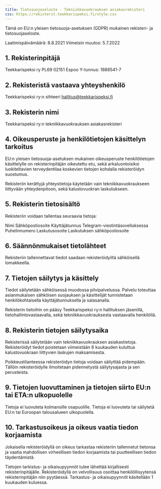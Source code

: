 ```yaml
---
title: Tietosuojaseloste - Tekniikkavuokrauksen asiakasrekisteri
css: https://rekisterit.teekkarispeksi.fi/style.css
---
```


Tämä on EU:n yleisen tietosuoja-asetuksen (GDPR) mukainen rekisteri- ja tietosuojaseloste.

Laatimispäivämäärä: 8.8.2021
Viimeisin muutos: 5.7.2022

## 1. Rekisterinpitäjä
Teekkarispeksi ry
PL69 02151 Espoo
Y-tunnus: 1888541-7

## 2. Rekisteristä vastaava yhteyshenkilö
Teekkarispeksi ry:n sihteeri hallitus@teekkarispeksi.fi

## 3. Rekisterin nimi
Teekkarispeksi ry:n tekniikkavuokrauksen asiakasrekisteri

## 4. Oikeusperuste ja henkilötietojen käsittelyn tarkoitus
EU:n yleisen tietosuoja-asetuksen mukainen oikeusperuste henkilötietojen käsittelylle on rekisterinpitäjän oikeutettu etu, sekä arkaluontoisiksi luokiteltavien terveydentilaa koskevien tietojen kohdalla rekisteröidyn suostumus.

Rekisteriin kerättyjä yhteystietoja käytetään vain tekniikkavuokraukseen liittyvään yhteydenpitoon, sekä kalustovuokran laskutukseen.

## 5. Rekisterin tietosisältö
Rekisteriin voidaan tallentaa seuraavia tietoja:

Nimi
Sähköpostiosoite
Käyttäjätunnus Telegram-viestintäsovelluksessa
Puhelinnumero
Laskutusosoite
Laskutuksen sähköpostiosoite

## 6. Säännönmukaiset tietolähteet
Rekisteriin tallennettavat tiedot saadaan rekisteröidyiltä sähköisellä lomakkeella.

## 7. Tietojen säilytys ja käsittely
Tiedot säilytetään sähköisessä muodossa pilvipalvelussa. Palvelu toteuttaa asianmukaisen sähköisen suojauksen ja käsittelijät tunnistetaan henkilökohtaisella käyttäjätunnuksella ja salasanalla.

Rekisterin tietoihin on pääsy Teekkarispeksi ry:n hallituksen jäsenillä, tietohallintovastaavalla, sekä tekniikkavuokrauksesta vastaavalla henkilöllä.

## 8. Rekisterin tietojen säilytysaika
Rekisterissä säilytetään vain tekniikkavuokrauksen asiakastietoja. Rekisteröidyt tiedot poistetaan viimeistään 6 kuukauden kuluttua kalustovuokraan liittyvien laskujen maksamisesta.

Poikkeustilanteessa rekisteröidyn tietoja voidaan säilyttää pidempään. Tällöin rekisteröidylle ilmoitetaan pidennetystä säilytysajasta ja sen perusteista.

## 9. Tietojen luovuttaminen ja tietojen siirto EU:n tai ETA:n ulkopuolelle
Tietoja ei luovuteta kolmansille osapuolille. Tietoja ei luovuteta tai säilytetä EU:n tai Euroopan talousalueen ulkopuolella.

## 10. Tarkastusoikeus ja oikeus vaatia tiedon korjaamista
Jokaisella rekisteröidyllä on oikeus tarkastaa rekisteriin tallennetut tietonsa ja vaatia mahdollisen virheellisen tiedon korjaamista tai puutteellisen tiedon täydentämistä.

Tietojen tarkistus- ja oikaisupyynnöt tulee lähettää kirjallisesti rekisterinpitäjälle. Rekisteröidyllä on velvollisuus osoittaa henkilöllisyytensä rekisterinpitäjän niin pyytäessä. Tarkastus- ja oikaisupyynnöt käsitellään 1 kuukauden kuluessa.
